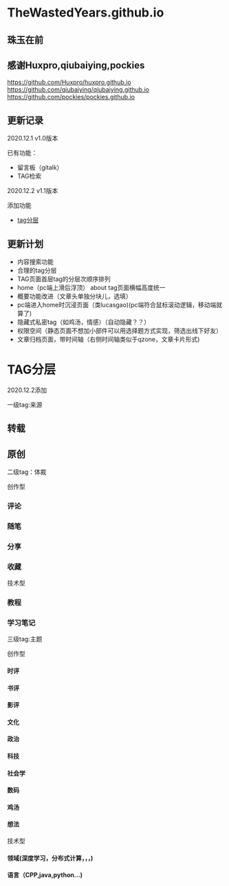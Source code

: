 # TheWastedYears.github.io


## 珠玉在前
## 感谢Huxpro,qiubaiying,pockies
https://github.com/Huxpro/huxpro.github.io
https://github.com/qiubaiying/qiubaiying.github.io
https://github.com/pockies/pockies.github.io

## 更新记录

2020.12.1  v1.0版本  

 已有功能：

- 留言板（gitalk）
- TAG检索

2020.12.2 v1.1版本 

添加功能

- [tag分层](#TAG分层)

## 更新计划

- 内容搜索功能
- 合理的tag分层
- TAG页面首层tag的分层次顺序排列
- home（pc端上滑后浮顶） about tag页面横幅高度统一
- 概要功能改进（文章头单独分块儿，选填）
- pc端进入home时沉浸页面（类lucasgao)(pc端符合鼠标滚动逻辑，移动端就算了)
- 隐藏式私密tag（如鸡汤，情感）（自动隐藏？？）
- 权限空间（静态页面不想加小部件可以用选择题方式实现，筛选出线下好友）
- 文章归档页面，带时间轴（右侧时间轴类似于qzone，文章卡片形式)





































































# TAG分层

2020.12.2添加



一级tag:来源

## 转载

## 原创





二级tag：体裁



创作型

### 评论

### 随笔

### 分享

### 收藏



技术型

### 教程

### 学习笔记



三级tag:主题



创作型

#### 时评

#### 书评

#### 影评

#### 文化

#### 政治

#### 科技

#### 社会学

#### 数码

#### 鸡汤

#### 想法

技术型

#### 领域(深度学习，分布式计算，，，)

#### 语言（CPP,java,python...)

#### 

#### 




